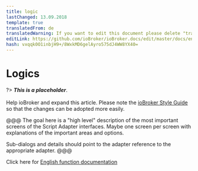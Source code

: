 ```yaml
---
title: logic
lastChanged: 13.09.2018
template: true
translatedFrom: de
translatedWarning: If you want to edit this document please delete "translatedFrom" field, elsewise this document will be translated automatically again
editLink: https://github.com/ioBroker/ioBroker.docs/edit/master/docs/en/logic/README.md
hash: vxqqk0O1inbjH9+/8WxkMD6gelAyro575dJ4WW8YX40=
---
```

# Logics
?> ***This is a placeholder***.<br><br> Help ioBroker and expand this article. Please note the [ioBroker Style Guide](community/styleguidedoc) so that the changes can be adopted more easily.

@@@ The goal here is a "high level" description of the most important screens of the Script Adapter interfaces. Maybe one screen per screen with explanations of the important areas and options.

Sub-dialogs and details should point to the adapter reference to the appropriate adapter.
@@@

Click here for [English function documentation](https://github.com/ioBroker/ioBroker.javascript/blob/master/docs/en/javascript.md)